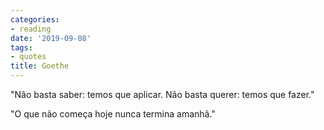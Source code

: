 ```yaml
---
categories:
- reading
date: '2019-09-08'
tags:
- quotes
title: Goethe
---
```


"Não basta saber: temos que aplicar. Não basta querer: temos que fazer."

"O que não começa hoje nunca termina amanhã."
